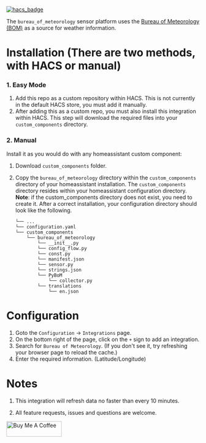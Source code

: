 [![hacs_badge](https://img.shields.io/badge/HACS-Custom-orange.svg?style=for-the-badge)](https://github.com/custom-components/hacs)

The `bureau_of_meteorology` sensor platform uses the [Bureau of Meteorology (BOM)](http://www.bom.gov.au) as a source for weather information.

# Installation (There are two methods, with HACS or manual)

### 1. Easy Mode

1. Add this repo as a custom repository within HACS. This is not currently in the default HACS store, you must add it manually.
2. After adding this as a custom repo, you must also install this integration within HACS. This step will download the required files into your `custom_components` directory.

### 2. Manual

Install it as you would do with any homeassistant custom component:

1. Download `custom_components` folder.
2. Copy the `bureau_of_meteorology` directory within the `custom_components` directory of your homeassistant installation.
The `custom_components` directory resides within your homeassistant configuration directory.
**Note**: if the custom_components directory does not exist, you need to create it.
After a correct installation, your configuration directory should look like the following.

    ```
    └── ...
    └── configuration.yaml
    └── custom_components
        └── bureau_of_meteorology
            └── __init__.py
            └── config_flow.py
            └── const.py
            └── manifest.json
            └── sensor.py
            └── strings.json
            └── PyBoM
                └── collector.py
            └── translations
                └── en.json
    ```

# Configuration
1. Goto the `Configuration` -> `Integrations` page.  
2. On the bottom right of the page, click on the `+` sign to add an integration.
3. Search for `Bureau of Meteorology`. (If you don't see it, try refreshing your browser page to reload the cache.)
4. Enter the required information. (Latitude/Longitude)

# Notes
1. This integration will refresh data no faster than every 10 minutes.

2. All feature requests, issues and questions are welcome.

<a href="https://www.buymeacoffee.com/bremor" target="_blank"><img src="https://cdn.buymeacoffee.com/buttons/v2/default-yellow.png" alt="Buy Me A Coffee" height=40px width=144px></a>
